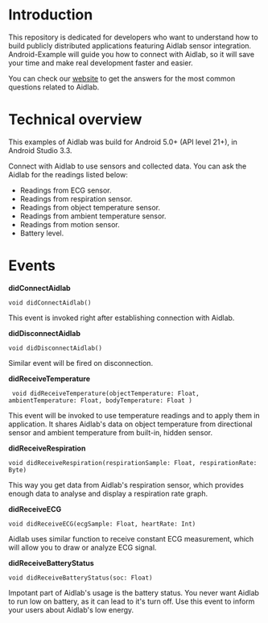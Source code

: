 # Introduction

This repository is dedicated for developers who want to understand how to build publicly distributed applications featuring Aidlab sensor integration. Android-Example will guide you how to connect with Aidlab, so it will save your time and make real development faster and easier. 

You can check our [website](https://www.aidlab.com/developer) to get the answers for the most common questions related to Aidlab.

# Technical overview

This examples of Aidlab was build for Android 5.0+ (API level 21+), in Android Studio 3.3.

Connect with Aidlab to use sensors and collected data. You can ask the Aidlab for the readings listed below:

* Readings from ECG sensor.
* Readings from respiration sensor.
* Readings from object temperature sensor.
* Readings from ambient temperature sensor.
* Readings from motion sensor.
* Battery level.

# Events

**didConnectAidlab**

```
void didConnectAidlab()
```

This event is invoked right after establishing connection with Aidlab.

**didDisconnectAidlab**

```
void didDisconnectAidlab()
```

Similar event will be fired on disconnection.

**didReceiveTemperature**

```
 void didReceiveTemperature(objectTemperature: Float, ambientTemperature: Float, bodyTemperature: Float )
```

This event will be invoked to use temperature readings and to apply them in application. It shares Aidlab's data on object temperature from directional sensor and ambient temperature from built-in, hidden sensor.

**didReceiveRespiration**

```
void didReceiveRespiration(respirationSample: Float, respirationRate: Byte)
```

This way you get data from Aidlab's respiration sensor, which provides enough data to analyse and display a respiration rate graph.

**didReceiveECG**

```
void didReceiveECG(ecgSample: Float, heartRate: Int)
```

Aidlab uses similar function to receive constant ECG measurement, which will allow you to draw or analyze ECG signal.

**didReceiveBatteryStatus**

```
void didReceiveBatteryStatus(soc: Float)
```

Impotant part of Aidlab's usage is the battery status. You never want Aidlab to run low on battery, as it can lead to it's turn off. Use this event to inform your users about Aidlab's low energy.
